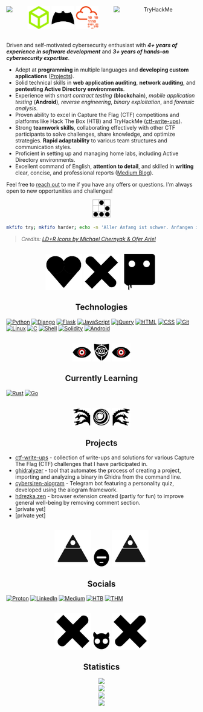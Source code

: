 <div align="center">
  <picture>
    <img src="/svg/HTB.svg" width="60px" height="60px">
  </picture>
  <picture>
    <source media="(prefers-color-scheme: dark)" srcset="/svg/dark/fsociety.svg">
    <img src="/svg/light/batman.svg" width="60px" height="60px">
  </picture>
  <picture>
    <img src="/svg/THM.svg" width="60px" height="60px">
  </picture>
  <picture>
    <img src="https://www.hackthebox.eu/badge/image/1007130" align="left">
  </picture>
  <picture>
  <img src="https://tryhackme-badges.s3.amazonaws.com/cybersamurai2121.png" alt="TryHackMe" align="right" width="220px" height="50px">
  </picture>
</div>
<br>

Driven and self-motivated cybersecurity enthusiast with _**4+ years of experience in software development**_ and _**3+ years of hands-on cybersecurity expertise**_.

- Adept at **programming** in multiple languages and **developing custom applications** ([Projects](#Projects)).
- Solid technical skills in **web application auditing**, **network auditing**, and **pentesting Active Directory environments**.
- Experience with _smart contract testing_ (**blockchain**), _mobile application testing_ (**Android**), _reverse engineering_, _binary exploitation_, and _forensic analysis_.
- Proven ability to excel in Capture the Flag (CTF) competitions and platforms like Hack The Box (HTB) and TryHackMe ([ctf-write-ups](https://github.com/samaellovecraft/ctf-write-ups)).
- Strong **teamwork skills**, collaborating effectively with other CTF participants to solve challenges, share knowledge, and optimize strategies. **Rapid adaptability** to various team structures and communication styles.
- Proficient in setting up and managing home labs, including Active Directory environments.
- Excellent command of English, **attention to detail**, and skilled in **writing** clear, concise, and professional reports ([Medium Blog](https://medium.com/@samaellovecraft)).

Feel free to [reach out](#socials) to me if you have any offers or questions. I'm always open to new opportunities and challenges!

<div align="center">
  <picture>
    <img src="/svg/glider.svg" width="48px" height="48px"/>
  </picture>
</div>

```bash
mkfifo try; mkfifo harder; echo -n 'Aller Anfang ist schwer. Anfangen ist einfach, Beharrlichkeit eine Kunst.' | cat - try > harder & cat < harder > try
```

> _Credits: [LD+R Icons by Michael Chernyak & Ofer Ariel](https://uxuihero.com/love-death-robots-free-fan-iconfont/)_

<br>
<div align="center">
  <picture>
    <source media="(prefers-color-scheme: dark)" srcset="/svg/dark/LD+R/LD+R_Michael's_Heart.svg">
    <img src="/svg/light/LD+R/LD+R_Michael's_Heart.svg"/>
  </picture>
  <picture>
    <source media="(prefers-color-scheme: dark)" srcset="/svg/dark/LD+R/LD+R_Michael's_X.svg">
    <img src="/svg/light/LD+R/LD+R_Michael's_X.svg"/>
  </picture>
  <picture>
    <source media="(prefers-color-scheme: dark)" srcset="/svg/dark/LD+R/LD+R_Ofer's_Bloody_Robot.svg">
    <img src="/svg/light/LD+R/LD+R_Ofer's_Bloody_Robot.svg"/>
  </picture>
</div>

## <div align="center"><b>Technologies</b></div>

[![Python](https://img.shields.io/badge/Python-3776AB?style=for-the-badge&labelColor=black&logo=python&logoColor=3776AB)](https://github.com/search?q=user%3Asamaellovecraft+language%3APython&type=code)
[![Django](https://img.shields.io/badge/django-092E20.svg?style=for-the-badge&labelColor=black&logo=django&logoColor=092E20)](#technologies)
[![Flask](https://img.shields.io/badge/Flask-fff?style=for-the-badge&logo=flask&logoColor=white&labelColor=000)](#technologies)
[![JavaScript](https://img.shields.io/badge/-JavaScript-F0DB4F?style=for-the-badge&labelColor=black&logo=javascript&logoColor=F0DB4F)](https://github.com/search?q=user%3Asamaellovecraft+language%3AJavaScript&type=code)
[![jQuery](https://img.shields.io/badge/jQuery-0769AD?style=for-the-badge&logo=jquery&logoColor=0769AD&labelColor=black)](#technologies)
[![HTML](https://img.shields.io/badge/HTML-E34F26?style=for-the-badge&logo=html5&logoColor=E34F26&labelColor=black)](#technologies)
[![CSS](https://img.shields.io/badge/CSS-1572B6?style=for-the-badge&logo=css3&logoColor=1572B6&labelColor=black)](#technologies)
[![Git](https://img.shields.io/badge/git-F05032?style=for-the-badge&logo=git&logoColor=F05032&labelColor=black)](#technologies)
[![Linux](https://img.shields.io/badge/Linux-FCC624?style=for-the-badge&logo=linux&labelColor=black&logoColor=FCC624)](#technologies)
[![C](https://img.shields.io/badge/c-A8B9CC.svg?style=for-the-badge&labelColor=black&logo=c&logoColor=A8B9CC)](https://github.com/search?q=user%3Asamaellovecraft+language%3AC&type=code)
[![Shell](https://img.shields.io/badge/Shell-4EAA25?style=for-the-badge&logo=gnu-bash&logoColor=4EAA25&labelColor=000)](https://github.com/search?q=user%3Asamaellovecraft+language%3AShell&type=code)
[![Solidity](https://img.shields.io/badge/solididy-363636?style=for-the-badge&logo=solidity&labelColor=black&logoColor=363636)](#technologies)
[![Android](https://img.shields.io/badge/Android-34A853?style=for-the-badge&logo=android&labelColor=black&logoColor=34A853)](#technologies)

<br>
<div align="center">
  <picture>
    <source media="(prefers-color-scheme: dark)" srcset="/svg/dark/red-eye.svg">
    <img src="/svg/light/red-eye.svg" width="48px" height="48px"/>
  </picture>
  <picture>
    <source media="(prefers-color-scheme: dark)" srcset="/svg/dark/sec.svg">
    <img src="/svg/light/sec.svg" width="48px" height="48px"/>
  </picture>
  <picture>
    <source media="(prefers-color-scheme: dark)" srcset="/svg/dark/red-eye.svg">
    <img src="/svg/light/red-eye.svg" width="48px" height="48px"/>
  </picture>
</div>

## <div align="center">Currently Learning</div>

[![Rust](https://img.shields.io/badge/Rust-B7410E?style=for-the-badge&logo=rust&labelColor=black&logoColor=B7410E)](#currently-learning)
[![Go](https://img.shields.io/badge/Go-00ADD8?style=for-the-badge&logo=go&labelColor=black&logoColor=00ADD8)](#currently-learning)

<br>
<div align="center">
  <picture>
    <source media="(prefers-color-scheme: dark)" srcset="/svg/dark/hydra-left.svg">
    <img src="/svg/light/hydra-left.svg" width="48px" height="48px"/>
  </picture>
  <picture>
    <source media="(prefers-color-scheme: dark)" srcset="/svg/dark/concentric-crescents.svg">
    <img src="/svg/light/concentric-crescents.svg" width="48px" height="48px"/>
  </picture>
  <picture>
    <source media="(prefers-color-scheme: dark)" srcset="/svg/dark/hydra-right.svg">
    <img src="/svg/light/hydra-right.svg" width="48px" height="48px"/>
  </picture>
</div>

## <div align="center">Projects</div>

- [ctf-write-ups](https://github.com/samaellovecraft/ctf-write-ups) - collection of write-ups and solutions for various Capture The Flag (CTF) challenges that I have participated in.
- [ghidralyzer](https://github.com/samaellovecraft/ghidralyzer) - tool that automates the process of creating a project, importing and analyzing a binary in Ghidra from the command line.
- [cybersiren-aiogram]() - Telegram bot featuring a personality quiz, developed using the aiogram framework.
- [hdrezka.zen](https://github.com/samaellovecraft/hdrezka.zen) - browser extension created (partly for fun) to improve general well-being by removing comment section.
- [private yet]
- [private yet]

<br>
<div align="center">
  <picture>
    <source media="(prefers-color-scheme: dark)" srcset="/svg/dark/LD+R/LD+R_Michael's_Apocalipse_Tourist.svg">
    <img src="/svg/light/LD+R/LD+R_Michael's_Apocalipse_Tourist.svg"/>
  </picture>
  <picture>
    <source media="(prefers-color-scheme: dark)" srcset="/svg/dark/LD+R/LD+R_Michael's_Cycloborgps.svg">
    <img src="/svg/light/LD+R/LD+R_Michael's_Cycloborgps.svg" width="48px" height="48px"/>
  </picture>
  <picture>
    <source media="(prefers-color-scheme: dark)" srcset="/svg/dark/LD+R/LD+R_Michael's_Apocalipse_Tourist.svg">
    <img src="/svg/light/LD+R/LD+R_Michael's_Apocalipse_Tourist.svg"/>
  </picture>
</div>

## <div align="center">Socials</div>

[![Proton](https://img.shields.io/badge/Proton_Mail-6D4AFF?style=for-the-badge&logo=protonmail&logoColor=fff)](mailto:samaellovecraft@protonmail.com) [![LinkedIn](https://img.shields.io/badge/LinkedIn-0A66C2?style=for-the-badge&logo=linkedin&logoColor=fff)](https://www.linkedin.com/in/samaellovecraft) [![Medium](https://img.shields.io/badge/Medium-000?style=for-the-badge&logo=medium&logoColor=fff)](https://medium.com/@samaellovecraft) [![HTB](https://img.shields.io/badge/Hack_The_Box-141A26?style=for-the-badge&logo=hackthebox&logoColor=9FEF00)](https://app.hackthebox.com/profile/1007130) [![THM](https://img.shields.io/badge/TryHackMe-212C42?style=for-the-badge&logo=tryhackme&logoColor=fff)](https://tryhackme.com/p/cybersamurai2121)

<br>
<div align="center">
  <picture>
    <source media="(prefers-color-scheme: dark)" srcset="/svg/dark/LD+R/LD+R_Michael's_Other_X.svg">
    <img src="/svg/light/LD+R/LD+R_Michael's_Other_X.svg"/>
  </picture>
  <picture>
    <source media="(prefers-color-scheme: dark)" srcset="/svg/dark/LD+R/LD+R_Michael's_Devil_Kitty.svg">
    <img src="/svg/light/LD+R/LD+R_Michael's_Devil_Kitty.svg" width="48px" height="48px"/>
  </picture>
  <picture>
    <source media="(prefers-color-scheme: dark)" srcset="/svg/dark/LD+R/LD+R_Michael's_Other_X.svg">
    <img src="/svg/light/LD+R/LD+R_Michael's_Other_X.svg"/>
  </picture>
</div>

## <div align="center">Statistics</div>

<div align="center">
  <picture>
    <img src="https://github-readme-stats.vercel.app/api/top-langs/?username=samaellovecraft&layout=donut-vertical&hide_border=true&theme=tokyonight"/>
  </picture>
</div>
<div align="center">
   <picture>
    <img src="https://streak-stats.demolab.com/?user=samaellovecraft&hide_border=true&theme=tokyonight"/>
  </picture>
</div>
<div align="center">
  <picture>
    <img src="https://quotes-github-readme.vercel.app/api?type=horizontal&theme=tokyonight&quote=Failure%20has%20always%20been%20my%20greatest%20mentor.&author=Taric" height="110px"/>
  </picture>
</div>
<div align="center">
  <picture>
    <img src="https://github-profile-summary-cards.vercel.app/api/cards/profile-details?username=samaellovecraft&theme=tokyonight"/>
  </picture>
</div>
